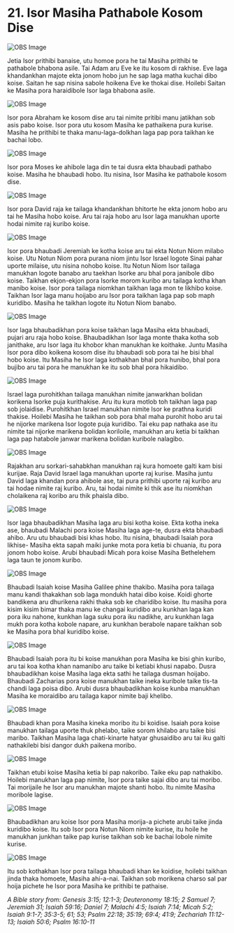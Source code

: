 # 21. Isor Masiha Pathabole Kosom Dise

![OBS Image](https://cdn.door43.org/obs/jpg/360px/obs-en-21-01.jpg)

Jetia Isor prithibi banaise, utu homoe pora he tai Masiha prithibi te pathabole bhabona asile.  Tai Adam aru Eve ke itu kosom di rakhise. Eve laga khandankhan majote ekta jonom hobo jun he sap laga matha kuchai dibo koise. Saitan he sap nisina sabole hoikena Eve ke thokai dise. Hoilebi Saitan ke Masiha pora haraidibole Isor laga bhabona asile.

![OBS Image](https://cdn.door43.org/obs/jpg/360px/obs-en-21-02.jpg)

Isor pora Abraham ke kosom dise aru tai nimite pritibi manu jatikhan sob asis pabo koise. Isor pora utu kosom Masiha ke pathaikena pura kurise. Masiha he prithibi te thaka manu-laga-dolkhan laga pap pora taikhan ke bachai lobo. 

![OBS Image](https://cdn.door43.org/obs/jpg/360px/obs-en-21-03.jpg)

Isor pora Moses ke ahibole laga din te tai dusra ekta bhaubadi pathabo koise. Masiha he bhaubadi hobo. Itu nisina, Isor Masiha ke pathabole kosom dise.  

![OBS Image](https://cdn.door43.org/obs/jpg/360px/obs-en-21-04.jpg)

Isor pora David raja ke tailaga khandankhan bhitorte he ekta jonom hobo aru tai he Masiha hobo koise. Aru tai raja hobo aru Isor laga manukhan uporte hodai nimite raj kuribo koise. 

![OBS Image](https://cdn.door43.org/obs/jpg/360px/obs-en-21-05.jpg)

Isor pora bhaubadi Jeremiah ke kotha koise aru tai ekta Notun Niom milabo koise.  Utu Notun Niom pora purana niom jintu Isor Israel logote Sinai pahar uporte milaise, utu nisina nohobo koise.  Itu Notun Niom Isor tailaga manukhan logote banabo aru taekhan Isorke aru bhal pora janibole dibo koise. Taikhan ekjon-ekjon pora Isorke morom kuribo aru tailaga kotha khan manibo koise. Isor pora tailaga niomkhan taikhan laga mon te likhibo koise.  Taikhan Isor laga manu hoijabo aru Isor pora taikhan laga pap sob maph kuridibo. Masiha he taikhan logote itu Notun Niom banabo. 

![OBS Image](https://cdn.door43.org/obs/jpg/360px/obs-en-21-06.jpg)

Isor laga bhaubadikhan pora koise taikhan laga Masiha ekta bhaubadi, pujari aru raja hobo koise.  Bhaubadikhan Isor laga monte thaka kotha sob janithake, aru Isor laga itu khobor khan manukhan ke koithake.  Juntu Masiha Isor pora dibo koikena kosom dise itu bhaubadi sob pora tai he bisi bhal hobo koise.  Itu Masiha he Isor laga kothakhan bhal pora hunibo, bhal pora bujibo aru tai pora he manukhan ke itu sob bhal pora hikaidibo.  

![OBS Image](https://cdn.door43.org/obs/jpg/360px/obs-en-21-07.jpg)

Israel laga purohitkhan tailaga manukhan nimite janwarkhan bolidan korikena Isorke puja kurithakise.  Aru itu kura motlob toh taikhan laga pap sob jolaidise. Purohitkhan Israel  manukhan nimite Isor ke prathna kuridi thakise. Hoilebi Masiha he taikhan sob pora bhal maha purohit hobo aru tai he nijorke marikena Isor logote puja kuridibo.  Tai eku pap nathaka ase itu nimite tai nijorke marikena bolidan koriloile, manukhan aru ketia bi taikhan laga pap hatabole janwar marikena bolidan kuribole nalagibo. 

![OBS Image](https://cdn.door43.org/obs/jpg/360px/obs-en-21-08.jpg)

Rajakhan aru sorkari-sahabkhan manukhan raj kura homoete galti kam bisi kurijae. Raja David Israel laga manukhan uporte raj kurise.  Masiha juntu David laga khandan pora ahibole ase, tai pura prithibi uporte raj kuribo aru tai hodae nimite raj kuribo. Aru, tai hodai nimite ki thik ase itu niomkhan cholaikena raj koribo aru thik phaisla dibo.  

![OBS Image](https://cdn.door43.org/obs/jpg/360px/obs-en-21-09.jpg)

Isor laga bhaubadikhan Masiha laga aru bisi kotha koise. Ekta kotha ineka ase, bhaubadi Malachi pora koise Masiha laga age-te, dusra ekta bhaubadi ahibo. Aru utu bhaubadi bisi khas hobo.  Itu nisina, bhaubadi Isaiah pora likhise- Masiha ekta sapah maiki junke mota pora ketia bi chuania, itu pora jonom hobo koise. Arubi bhaubadi Micah pora koise Masiha Bethelehem laga taun te jonom kuribo. 

![OBS Image](https://cdn.door43.org/obs/jpg/360px/obs-en-21-10.jpg)

Bhaubadi Isaiah koise Masiha Galilee phine thakibo.  Masiha pora tailaga manu kandi thakakhan sob laga mondukh hatai dibo koise. Koidi ghorte bandikena aru dhurikena rakhi thaka sob ke charidibo koise. Itu masiha pora kisim kisim bimar thaka manu ke changai kuridibo aru kunkhan laga kan pora iku nahone, kunkhan laga suku pora iku nadikhe, aru kunkhan laga mukh pora kotha kobole napare, aru kunkhan berabole napare taikhan sob ke Masiha pora bhal kuridibo koise. 

![OBS Image](https://cdn.door43.org/obs/jpg/360px/obs-en-21-11.jpg)

Bhaubadi Isaiah pora itu bi koise manukhan pora Masiha ke bisi ghin kuribo, aru tai koa kotha khan namanibo aru taike bi ketiabi khusi napabo. Dusra bhaubadikhan koise Masiha laga ekta sathi he tailaga dusman hoijabo. Bhaubadi Zacharias pora koise manukhan taike ineka kuribole taike tis-ta chandi laga poisa dibo. Arubi dusra bhaubadikhan koise kunba manukhan Masiha ke moraidibo aru tailaga kapor nimite baji khelibo. 

![OBS Image](https://cdn.door43.org/obs/jpg/360px/obs-en-21-12.jpg)

Bhaubadi khan pora Masiha kineka moribo itu bi koidise. Isaiah pora koise manukhan tailaga uporte thuk phelabo, taike sorom khilabo aru taike bisi maribo. Taikhan Masiha laga chati-kinarte hatyar ghusaidibo aru tai iku galti nathakilebi bisi dangor dukh paikena moribo. 

![OBS Image](https://cdn.door43.org/obs/jpg/360px/obs-en-21-13.jpg)

Taikhan etubi koise Masiha ketia bi pap nakoribo.  Taike eku pap nathakibo. Hoilebi manukhan laga pap nimite, Isor pora taike sajai dibo aru tai moribo.  Tai morijaile he Isor aru manukhan majote shanti hobo. Itu nimite Masiha moribole lagise. 

![OBS Image](https://cdn.door43.org/obs/jpg/360px/obs-en-21-14.jpg)

Bhaubadikhan aru koise Isor pora Masiha morija-a pichete arubi taike jinda kuridibo koise.  Itu sob Isor pora Notun Niom nimite kurise, itu hoile he manukhan junkhan taike pap kurise taikhan sob ke bachai lobole nimite kurise.  

![OBS Image](https://cdn.door43.org/obs/jpg/360px/obs-en-21-15.jpg)

Itu sob kothakhan Isor pora tailaga bhaubadi khan ke koidise, hoilebi taikhan jinda thaka homoete, Masiha ahi-a-nai. Taikhan sob morikena charso sal par hoija pichete he Isor pora Masiha ke prithibi te pathaise. 

_A Bible story from: Genesis 3:15; 12:1-3; Deuteronomy 18:15; 2 Samuel 7; Jeremiah 31; Isaiah 59:16; Daniel 7; Malachi 4:5; Isaiah 7:14; Micah 5:2; Isaiah 9:1-7; 35:3-5; 61; 53; Psalm 22:18; 35:19; 69:4; 41:9; Zechariah 11:12-13; Isaiah 50:6; Psalm 16:10-11_

